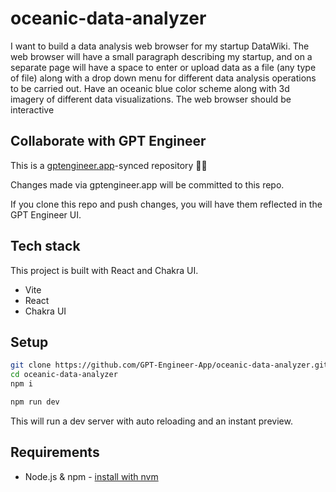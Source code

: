 # oceanic-data-analyzer

I want to build a data analysis web browser for my startup DataWiki. The web browser will have a small paragraph describing my startup, and on a separate page will have a space to enter or upload data as a file (any type of file) along with a drop down menu for different data analysis operations to be carried out. Have an oceanic blue color scheme along with 3d imagery of different data visualizations. The web browser should be interactive

## Collaborate with GPT Engineer

This is a [gptengineer.app](https://gptengineer.app)-synced repository 🌟🤖

Changes made via gptengineer.app will be committed to this repo.

If you clone this repo and push changes, you will have them reflected in the GPT Engineer UI.

## Tech stack

This project is built with React and Chakra UI.

- Vite
- React
- Chakra UI

## Setup

```sh
git clone https://github.com/GPT-Engineer-App/oceanic-data-analyzer.git
cd oceanic-data-analyzer
npm i
```

```sh
npm run dev
```

This will run a dev server with auto reloading and an instant preview.

## Requirements

- Node.js & npm - [install with nvm](https://github.com/nvm-sh/nvm#installing-and-updating)
